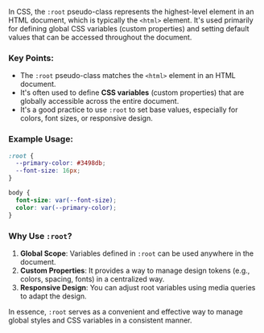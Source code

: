 
In CSS, the `:root` pseudo-class represents the highest-level element in an HTML document, which is typically the `<html>` element. It's used primarily for defining global CSS variables (custom properties) and setting default values that can be accessed throughout the document.

### Key Points:

- The `:root` pseudo-class matches the `<html>` element in an HTML document.
- It's often used to define **CSS variables** (custom properties) that are globally accessible across the entire document.
- It's a good practice to use `:root` to set base values, especially for colors, font sizes, or responsive design.

### Example Usage:

```css
:root {
  --primary-color: #3498db;
  --font-size: 16px;
}

body {
  font-size: var(--font-size);
  color: var(--primary-color);
}
```

### Why Use `:root`?

1. **Global Scope**: Variables defined in `:root` can be used anywhere in the document.
2. **Custom Properties**: It provides a way to manage design tokens (e.g., colors, spacing, fonts) in a centralized way.
3. **Responsive Design**: You can adjust root variables using media queries to adapt the design.

In essence, `:root` serves as a convenient and effective way to manage global styles and CSS variables in a consistent manner.

